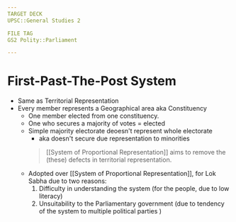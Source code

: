 ```yaml
---
TARGET DECK
UPSC::General Studies 2

FILE TAG
GS2 Polity::Parliament

---
```


# First-Past-The-Post System
- Same as Territorial Representation
- Every member represents a Geographical area aka Constituency
	- One member elected from one constituency.
	- One who secures a majority of votes = elected
	- Simple majority electorate deoesn't represent whole electorate 
		- aka doesn't secure due representation to minorities 
		> [[System of Proportional Representation]] aims to remove the (these) defects in territorial representation.
	- Adopted over [[System of Proportional Representation]], for Lok Sabha due to two reasons:
		1. Difficulty in understanding the system (for the people, due to low literacy)
		2. Unsuitability to the Parliamentary government (due to tendency of the system to multiple political parties )


